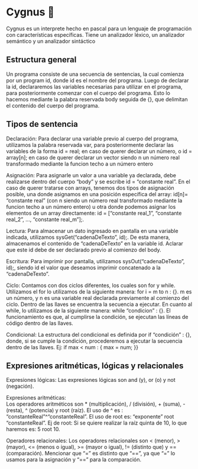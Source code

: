 # Cygnus 🦢
Cygnus es un interprete hecho en pascal para un lenguaje de programación con características específicas. Tiene un analizador léxico, un analizador semántico y un analizador sintáctico

## Estructura general

Un programa consiste de una secuencia de sentencias, la cual comienza por un program id, donde id es el nombre del programa.
Luego de declarar la id, declararemos las variables necesarias para utilizar en el programa, para posteriormente comenzar con el cuerpo del programa. Esto lo hacemos mediante la palabra reservada body seguida de {}, que delimitan el contenido del cuerpo del programa.

## Tipos de sentencia

Declaración: Para declarar una variable previo al cuerpo del programa, utilizamos la palabra reservada var, para posteriormente declarar las variables de la forma id = real; en caso de querer declarar un número, o id = array[n]; en caso de querer declarar un vector siendo n un número real transformado mediante la funcion techo a un número entero

Asignación: Para asignarle un valor a una variable ya declarada, debe realizarse dentro del cuerpo “body” y se escribe id = “constante real”. En el caso de querer tratarse con arrays, tenemos dos tipos de asignación posible, una donde asignamos en una posición específica del array: id[n]= “constante real” (con n siendo un número real transformado mediante la funcion techo a un número entero) u otra donde podemos asignar los elementos de un array directamente: id = [“constante real_1”, “constante real_2”, …, “constante real_m”];.

Lectura: Para almacenar un dato ingresado en pantalla en una variable indicada, utilizamos sysGet(“cadenaDeTexto”, id);. De esta manera, almacenamos el contenido de “cadenaDeTexto” en la variable id. Aclarar que este id debe de ser declarado previo al comienzo del body.

Escritura: Para imprimir por pantalla, utilizamos sysOut(“cadenaDeTexto”, id);, siendo id el valor que deseamos imprimir concatenado a la “cadenaDeTexto”.

Ciclo: Contamos con dos ciclos diferentes, los cuales son for y while. 
Utilizamos el for lo utilizamos de la siguiente manera: for i = m to n : {}. m es un número, y n es una variable real declarada previamente al comienzo del ciclo. Dentro de las llaves se encuentra la secuencia a ejecutar. En cuanto al while, lo utilizamos de la siguiente manera: while “condicion” : {}. El funcionamiento es que, al cumplirse la condición, se ejecutan las líneas de código dentro de las llaves.

Condicional: La estructura del condicional es definida por if “condición” : {}, donde, si se cumple la condición, procederemos a ejecutar la secuencia dentro de las llaves.
Ej:
 if max < num : {
            max = num;
 }}

## Expresiones aritméticas, lógicas y relacionales

Expresiones lógicas: Las expresiones lógicas son and (y), or (o) y not (negación).

Expresiones aritméticas:	 
Los operadores aritméticos son * (multiplicación), / (división), + (suma), - (resta), ^ (potencia) y root (raíz). El uso de ^ es : “constanteReal”^“constanteReal”.
El uso de root es: “exponente” root “constanteReal”.
Ej de root: Si se quiere realizar la raíz quinta de 10, lo que haremos es: 5 root 10. 

Operadores relacionales: Los operadores relacionales son < (menor), > (mayor), <= (menos o igual), >= (mayor o igual), != (distinto que) y == (comparación). Mencionar que “=” es distinto que “==”, ya que “=” lo usamos para la asignación y “==” para la comparación.
